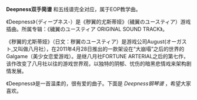 

**Deepness双手简谱** 和五线谱完全对应，属于EOP教学曲。  
  
《Deepness》（ディープネス-）是《秽翼的尤斯蒂娅》（穢翼のユースティア）游戏插曲。所属专辑：《穢翼のユースティア ORIGINAL SOUND
TRACK》。  
  
《秽翼的尤斯蒂娅》（日文：秽翼のユースティア）是游戏公司August(オーガスト,又叫做八月社），在2011年4月28日推出的一款架设在“大崩塌”之后的世界的Galgame（美少女恋爱游戏）。是继八月社FORTUNE
ARTERIAL之后的第七作，该作改变了八月社以往的游戏世界观，以独特的阴郁、忧伤的暗黑悲情戏来架构剧情发展。  
  
《Deepness》是一首温柔的，很有爱的曲子。下面是 _Deepness钢琴谱_ ，希望大家喜欢。

